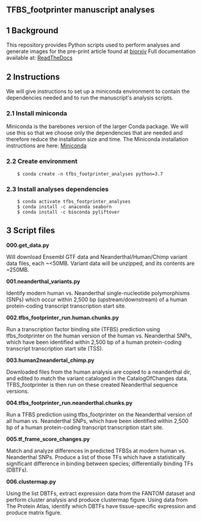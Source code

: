 

## TFBS_footprinter manuscript analyses

## 1 Background
This repository provides Python scripts used to perform analyses and generate images for the pre-print article found at [biorxiv](https://www.biorxiv.org/content/10.1101/2020.09.04.282749v2)
Full documentation available at: [ReadTheDocs](https://tfbs-footprinting.readthedocs.io/en/latest/index.html)

## 2 Instructions
We will give instructions to set up a miniconda environment to contain the dependencies needed and to run the manuscript's analysis scripts.

### 2.1 Install miniconda
Miniconda is the barebones version of the larger Conda package. We will use this so that we choose only the dependencies that are needed and therefore reduce the installation size and time. The Miniconda installation instructions are here: [Miniconda](https://docs.conda.io/en/latest/miniconda.html)

### 2.2 Create environment
```
    $ conda create -n tfbs_footprinter_analyses python=3.7
```

### 2.3 Install analyses dependencies
```
    $ conda activate tfbs_footprinter_analyses
    $ conda install -c anaconda seaborn
    $ conda install -c bioconda pyliftover
```

## 3 Script files
__000.get_data.py__

Will download Ensembl GTF data and Neanderthal/Human/Chimp variant data files, each ~<50MB. Variant data will be unzipped, and its contents are ~250MB.

__001.neanderthal_variants.py__

Identify modern human vs. Neanderthal single-nucleotide polymorphisms (SNPs) which occur within 2,500 bp (upstream/downstream) of a human protein-coding transcript transcription start site.

__002.tfbs_footprinter_run.human.chunks.py__

Run a transcription factor binding site (TFBS) prediction using tfbs_footprinter on the human version of the human vs. Neanderthal SNPs, which have been identified within 2,500 bp of a human protein-coding transcript transcription start site (TSS).

__003.human2neandertal_chimp.py__

Downloaded files from the human analysis are copied to a neanderthal dir, and edited to match the variant cataloged in the CatalogOfChanges data. TFBS_footprinter is then run on these created Neanderthal sequence versions.

__004.tfbs_footprinter_run.neanderthal.chunks.py__

Run a TFBS prediction using tfbs_footprinter on the Neanderthal version of all human vs. Neanderthal SNPs, which have been identified within 2,500 bp of a human protein-coding transcript transcription start site.

__005.tf_frame_score_changes.py__

Match and analyze differences in predicted TFBSs at modern human vs. Neanderthal SNPs. Produce a list of those TFs which have a statistically significant difference in binding between species; differentially binding TFs (DBTFs).

__006.clustermap.py__

Using the list DBTFs, extract expression data from the FANTOM dataset and perform cluster analysis and produce clustermap figure. Using data from The Protein Atlas, identify which DBTFs have tissue-specific expression and produce matrix figure.